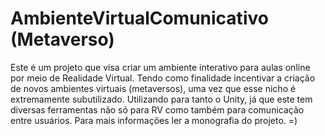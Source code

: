 # AmbienteVirtualComunicativo (Metaverso)
Este é um projeto que visa criar um ambiente interativo para aulas online por meio de Realidade Virtual.
Tendo como finalidade incentivar a criação de novos ambientes virtuais (metaversos), uma vez que esse nicho é extremamente subutilizado.
Utilizando para tanto o Unity, já que este tem diversas ferramentas não só para RV como também para comunicação entre usuários.
Para mais informações ler a monografia do projeto.
=)
